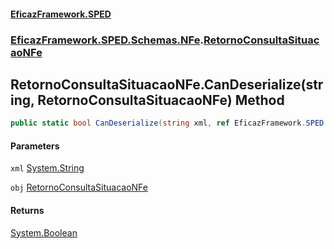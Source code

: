 #### [EficazFramework.SPED](EficazFrameworkSPED.md 'EficazFramework SPED')
### [EficazFramework.SPED.Schemas.NFe](EficazFramework.SPED.Schemas.NFe.md 'EficazFramework.SPED.Schemas.NFe').[RetornoConsultaSituacaoNFe](EficazFramework.SPED.Schemas.NFe/RetornoConsultaSituacaoNFe.md 'EficazFramework.SPED.Schemas.NFe.RetornoConsultaSituacaoNFe')

## RetornoConsultaSituacaoNFe.CanDeserialize(string, RetornoConsultaSituacaoNFe) Method

```csharp
public static bool CanDeserialize(string xml, ref EficazFramework.SPED.Schemas.NFe.RetornoConsultaSituacaoNFe obj);
```
#### Parameters

<a name='EficazFramework.SPED.Schemas.NFe.RetornoConsultaSituacaoNFe.CanDeserialize(string,EficazFramework.SPED.Schemas.NFe.RetornoConsultaSituacaoNFe).xml'></a>

`xml` [System.String](https://docs.microsoft.com/en-us/dotnet/api/System.String 'System.String')

<a name='EficazFramework.SPED.Schemas.NFe.RetornoConsultaSituacaoNFe.CanDeserialize(string,EficazFramework.SPED.Schemas.NFe.RetornoConsultaSituacaoNFe).obj'></a>

`obj` [RetornoConsultaSituacaoNFe](EficazFramework.SPED.Schemas.NFe/RetornoConsultaSituacaoNFe.md 'EficazFramework.SPED.Schemas.NFe.RetornoConsultaSituacaoNFe')

#### Returns
[System.Boolean](https://docs.microsoft.com/en-us/dotnet/api/System.Boolean 'System.Boolean')